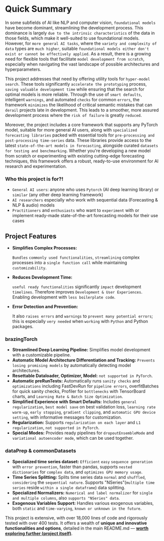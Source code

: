 # Quick Summary

In some subfields of AI like NLP and computer vision, `foundational models` have become dominant, streamlining the development process. This dominance is largely `due to the intrinsic characteristics` of the data in those fields, which make it well-suited to use foundational models. However, for `more general AI tasks`, where the `variety and complexity of data` types are `much higher`, suitable `foundational models either don't exist or cannot be effectively applied`. As a result, there is a growing need for flexible tools that facilitate `model development from scratch`, especially when navigating the vast landscape of possible architectures and hyperparameters.

This project addresses that need by offering utility tools for `hyper-model search`. These tools significantly `accelerate the prototyping` process, `saving valuable development time` while ensuring that the search for optimal models is more reliable. Through the use of `smart defaults`, intelligent `warnings`, and automated `checks` for common `errors`, the framework `minimizes` the likelihood of critical semantic mistakes that can `derail` projects late in development. This leads to a smoother, more assured development process where the `risk of failure` is greatly `reduced`.

Moreover, the project includes a core framework that supports any PyTorch model, suitable for more general AI users, along with `specialized forecasting libraries` packed with essential tools for `pre-processing and post-processing time-series` data. These libraries provide access to the latest `state-of-the-art models in forecasting`, alongside curated `datasets for testing and benchmarking`. Whether you're developing a new model from scratch or experimenting with existing cutting-edge forecasting techniques, this framework offers a robust, ready-to-use environment for AI research and experimentation.

### Who this project is for?!

- `General AI users`: anyone who uses `Pytorch` (AI deep learning library) or `similar` (any other deep learning framework)
- `AI researchers` especially who work with sequential data (Forecasting & NLP & audio) models
- `Practitioners` and `enthusiasts` who want to `experiment` with or implement ready-made state-of-the-art forecasting models for their use cases

## **Project Features**

- **Simplifies Complex Processes:**

  `Bundles` `commonly used functionalities`, `streamlining` complex processes into a `single function call` while maintaining `customizability`.

- **Reduces Development Time:** 

  `useful ready functionalities` significantly `impact` development `timelines`. Therefore improves `Development & User Experiences`. Enabling development with `less boilerplate code`.

- **Error Detection and Prevention:**

  It also `raises errors` and `warnings` to `prevent many potential errors`; this is especially `very needed` when `working` with `Python` and Python packages.

### brazingTorch

- **Streamlined Deep Learning Pipeline:** Simplifies model development with a customizable pipeline.
- **Automatic Model Architecture Differentiation and Tracking:** `Prevents losing promising models` by automatically detecting model architectures.
- **Resettable Dataloader, Optimizer, Model:** `not supported in PyTorch`.
- **Automatic preRunTests:** Automatically runs `sanity checks` and `optimizations` including FastDevRun for `pipeline errors`, overfitBatches for quick sanity checks, Profiler for `bottlenecks` with TensorBoard charts, and `Learning Rate & Batch Size Optimization`.
- **Simplified Experience with Smart Defaults:** Includes `general regularization`, `best model save` on best validation loss, `learning rate warm-up`, `early stopping`, `gradient clipping`, and `automatic GPU device setting`, with informative messages for customization.
- **Regularization:** Supports `regularization on each layer` and `L1 regularization`, `not supported in PyTorch`.
- **Special Modes:** Provides ready pipelines for `dropoutEnsembleMode` and `variational autoencoder mode`, which can be used together.

### dataPrep & commonDatasets

- **Specialized time series dataset:** `Efficient` `easy` `sequence generation` with `error prevention`, faster than pandas, supports `nested dictionaries` for `complex data`, and `optimizes GPU memory usage`.
- **Time Series Splitting:** Splits time series data `normal` and `shuffled`, `considering` the `sequential nature`. Supports "NSeries"(`multiple time series` reside `within a single dataframe`) data splitting.
- **Specialized Normalizers:** `Numerical and label normalizer` for `single and multiple columns`, also `supports "NSeries" data`.
- **Exogenous Variables Support:** Handles various exogenous variables, both `static` and `time-varying`, `known or unknown in the future`.



This project is extensive, with over 18,000 lines of code and rigorously tested with over 400 tests. It offers a wealth of **unique and innovative functionalities and options**, detailed in the main README.md — [**worth exploring further (project itself)**](https://github.com/FarhangAmaji/versatileAnn).

